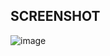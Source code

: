 ## SCREENSHOT
![image](https://github.com/LaxmansAryan/Bank-Customers-Predictions-Django-App/assets/102072945/b36acabc-49d8-43fd-afa5-3154a0fbd28c)
